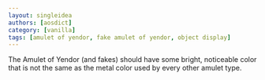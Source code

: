 ```yaml
---
layout: singleidea
authors: [aosdict]
category: [vanilla]
tags: [amulet of yendor, fake amulet of yendor, object display]
---
```

The Amulet of Yendor (and fakes) should have some bright, noticeable color that
is not the same as the metal color used by every other amulet type.
